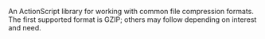 An ActionScript library for working with common file compression formats. The first supported format is GZIP; others may follow depending on interest and need.
